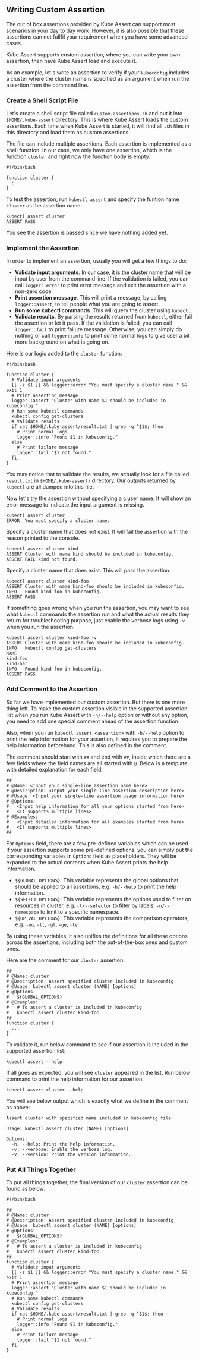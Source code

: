 ## Writing Custom Assertion

The out of box assertions provided by Kube Assert can support most scenarios in your day to day work. However, it is also possible that these assertions can not fullfil your requirement when you have some advanced cases.

Kube Assert supports custom assertion, where you can write your own assertion, then have Kube Assert load and execute it.

As an example, let's write an assertion to verify if your `kubeconfig` includes a cluster where the cluster name is specified as an argument when run the assertion from the command line.

### Create a Shell Script File

Let's create a shell script file called `custom-assertions.sh` and put it into `$HOME/.kube-assert` directory. This is where Kube Assert loads the custom assertions. Each time when Kube Assert is started, it will find all `.sh` files in this directory and load them as custom assertions.

The file can include multiple assertions. Each assertion is implemented as a shell function. In our case, we only have one assertion, which is the function `cluster` and right now the function body is empty:
```shell
#!/bin/bash

function cluster {
  :
}
```

To test the assertion, run `kubectl assert` and specify the funtion name `cluster` as the assertion name:
```console
kubectl assert cluster
ASSERT PASS
```

You see the assertion is passed since we have nothing added yet.

### Implement the Assertion

In order to implement an assertion, usually you will get a few things to do:

* **Validate input arguments**. In our case, it is the cluster name that will be input by user from the command line. If the validation is failed, you can call `logger::error` to print error message and exit the assertion with a non-zero code.
* **Print assertion message**. This will print a message, by calling `logger::assert`, to tell people what you are going to assert.
* **Run some kubectl commands**. This will query the cluster using `kubectl`.
* **Validate results**. By parsing the results returned from `kubectl`, either fail the assertion or let it pass. If the validation is failed, you can call `logger::fail` to print failure message. Otherwise, you can simply do nothing or call `logger::info` to print some normal logs to give user a bit more background on what is going on.

Here is our logic added to the `cluster` function:
```shell
#!/bin/bash

function cluster {
  # Validate input arguments
  [[ -z $1 ]] && logger::error "You must specify a cluster name." && exit 1
  # Print assertion message
  logger::assert "Cluster with name $1 should be included in kubeconfig."
  # Run some kubectl commands
  kubectl config get-clusters
  # Validate results
  if cat $HOME/.kube-assert/result.txt | grep -q ^$1$; then
    # Print normal logs
    logger::info "Found $1 in kubeconfig."
  else
    # Print failure message
    logger::fail "$1 not found."
  fi
}
```

You may notice that to validate the results, we actually look for a file called `result.txt` in `$HOME/.kube-assert/` directory. Our outputs returned by `kubectl` are all dumped into this file.

Now let's try the assertion without specifying a cluser name. It will show an error message to indicate the input argument is missing.
```console
kubectl assert cluster
ERROR  You must specify a cluster name.
```

Specify a cluster name that does not exist. It will fail the assertion with the reason printed to the console.
```console
kubectl assert cluster kind
ASSERT Cluster with name kind should be included in kubeconfig.
ASSERT FAIL kind not found.
```

Specify a cluster name that does exist. This will pass the assertion.
```console
kubectl assert cluster kind-foo
ASSERT Cluster with name kind-foo should be included in kubeconfig.
INFO   Found kind-foo in kubeconfig.
ASSERT PASS
```

If something goes wrong when you run the assertion, you may want to see what `kubectl` commands the assertion run and what the actual results they return for troubleshooting purpose, just enable the verbose logs using `-v` when you run the assertion.
```console
kubectl assert cluster kind-foo -v
ASSERT Cluster with name kind-foo should be included in kubeconfig.
INFO   kubectl config get-clusters
NAME
kind-foo
kind-bar
INFO   Found kind-foo in kubeconfig.
ASSERT PASS
```

### Add Comment to the Assertion

So far we have implemented our custom assertion. But there is one more thing left. To make the custom assertion visible in the supported assertion list when you run Kube Assert with `-h/--help` option or without any option, you need to add one special comment ahead of the assertion function. 

Also, when you run `kubectl assert <assertion>` with `-h/--help` option to print the help information for your assertion, it requires you to prepare the help information beforehand. This is also defined in the comment.

The comment should start with `##` and end with `##`, inside which there are a few fields where the field names are all started with `@`. Below is a template with detailed explanation for each field:
```shell
##
# @Name: <Input your single-line assertion name here>
# @Description: <Input your single-line assertion description here>
# @Usage: <Input your single-line assertion usage information here>
# @Options:
#   <Input help information for all your options started from here>
#   <It supports multiple lines>
# @Examples:
#   <Input detailed information for all examples started from here>
#   <It supports multiple lines>
##
```

For `Options` field, there are a few pre-defined variables which can be used. If your assertion supports some pre-defined options, you can simply put the corresponding variables in `Options` field as placeholders. They will be expanded to the actual contents when Kube Assert prints the help information.
* `${GLOBAL_OPTIONS}`: This variable represents the global options that should be applied to all assertions, e.g. `-h/--help` to print the help information.
* `${SELECT_OPTIONS}`: This variable represents the options used to filter on resources in cluster, e.g. `-l/--selector` to filter by labels, `-n/--namespace` to limit to a specific namespace.
* `${OP_VAL_OPTIONS}`: This variable represents the comparison operators, e.g. `-eq`, `-lt`, `-gt`, `-ge`, `-le`.

By using these variables, it also unifies the definitions for all these options across the assertions, including both the out-of-the-box ones and custom ones.

Here are the comment for our `cluster` assertion:
```shell
##
# @Name: cluster
# @Description: Assert specified cluster included in kubeconfig
# @Usage: kubectl assert cluster (NAME) [options]
# @Options:
#   ${GLOBAL_OPTIONS}
# @Examples:
#   # To assert a cluster is included in kubeconfig
#   kubectl assert cluster kind-foo
##
function cluster {
  ...
}
```

To validate it, run below command to see if our assertion is included in the supported assertion list:
```console
kubectl assert --help
```

If all goes as expected, you will see `cluster` appeared in the list. Run below command to print the help information for our assertion:
```console
kubectl assert cluster --help
```

You will see below output which is exactly what we define in the comment as above:
```console
Assert cluster with specified name included in kubeconfig file

Usage: kubectl assert cluster (NAME) [options]

Options:
  -h, --help: Print the help information.
  -v, --verbose: Enable the verbose log.
  -V, --version: Print the version information.
```

### Put All Things Together

To put all things together, the final version of our `cluster` assertion can be found as below:
```shell
#!/bin/bash

##
# @Name: cluster
# @Description: Assert specified cluster included in kubeconfig
# @Usage: kubectl assert cluster (NAME) [options]
# @Options:
#   ${GLOBAL_OPTIONS}
# @Examples:
#   # To assert a cluster is included in kubeconfig
#   kubectl assert cluster kind-foo
##
function cluster {
  # Validate input arguments
  [[ -z $1 ]] && logger::error "You must specify a cluster name." && exit 1
  # Print assertion message
  logger::assert "Cluster with name $1 should be included in kubeconfig."
  # Run some kubectl commands
  kubectl config get-clusters
  # Validate results
  if cat $HOME/.kube-assert/result.txt | grep -q ^$1$; then
    # Print normal logs
    logger::info "Found $1 in kubeconfig."
  else
    # Print failure message
    logger::fail "$1 not found."
  fi
}
```
